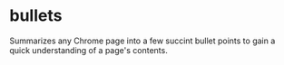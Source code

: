 # bullets
Summarizes any Chrome page into a few succint bullet points to gain a quick understanding of a page's contents. 
